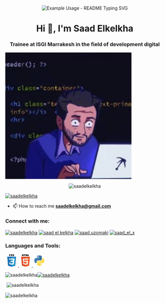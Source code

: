 <!-- markdownlint-disable MD033 MD041 -->
<p align="center">
  <h3 align="center"></h3>
</p>
<p align="center">
<img src="https://readme-typing-svg.demolab.com/?lines=Welcome+everyone+to+my+profile;I+am+a+digital+developer;&font=Fira%20Code&center=true&width=380&height=50&duration=4000&pause=1000" alt="Example Usage - README Typing SVG">
  
</p>
<h1 align="center">Hi 👋, I'm Saad Elkelkha</h1>
<h3 align="center">Trainee at ISGI Marrakesh in the field of development digital</h3>
<img align="center" alt="coding" width="400" src="200w.webp">
<p align="center"> <img src="https://komarev.com/ghpvc/?username=saadelkelkha&label=Profile%20views&color=0e75b6&style=flat" alt="saadelkelkha" /> </p>



<p align="left"> <a href="https://twitter.com/saadelkelkha" target="blank"><img src="https://img.shields.io/twitter/follow/saadelkelkha?logo=twitter&style=for-the-badge" alt="saadelkelkha" /></a> </p>

- 📫 How to reach me **saadelkelkha@gmail.com**

<h3 align="left">Connect with me:</h3>
<p align="left">
<a href="https://twitter.com/saadelkelkha" target="blank"><img align="center" src="https://raw.githubusercontent.com/rahuldkjain/github-profile-readme-generator/master/src/images/icons/Social/twitter.svg" alt="saadelkelkha" height="30" width="40" /></a>
<a href="https://linkedin.com/in/saad el kelkha" target="blank"><img align="center" src="https://raw.githubusercontent.com/rahuldkjain/github-profile-readme-generator/master/src/images/icons/Social/linked-in-alt.svg" alt="saad el kelkha" height="30" width="40" /></a>
<a href="https://fb.com/saad.uzomaki" target="blank"><img align="center" src="https://raw.githubusercontent.com/rahuldkjain/github-profile-readme-generator/master/src/images/icons/Social/facebook.svg" alt="saad.uzomaki" height="30" width="40" /></a>
<a href="https://instagram.com/saad_el_x" target="blank"><img align="center" src="https://raw.githubusercontent.com/rahuldkjain/github-profile-readme-generator/master/src/images/icons/Social/instagram.svg" alt="saad_el_x" height="30" width="40" /></a>
</p>

<h3 align="left">Languages and Tools:</h3>
<p align="left"> <a href="https://www.w3schools.com/css/" target="_blank" rel="noreferrer"> <img src="https://raw.githubusercontent.com/devicons/devicon/master/icons/css3/css3-original-wordmark.svg" alt="css3" width="40" height="40"/> </a> <a href="https://www.w3.org/html/" target="_blank" rel="noreferrer"> <img src="https://raw.githubusercontent.com/devicons/devicon/master/icons/html5/html5-original-wordmark.svg" alt="html5" width="40" height="40"/> </a> <a href="https://www.python.org" target="_blank" rel="noreferrer"> <img src="https://raw.githubusercontent.com/devicons/devicon/master/icons/python/python-original.svg" alt="python" width="40" height="40"/> </a> </p>
<p><img align="left" src="https://github-readme-stats.vercel.app/api/top-langs?username=saadelkelkha&show_icons=true&locale=en&layout=compact" alt="saadelkelkha" /></p>

<p align="left" > <a href="https://github.com/ryo-ma/github-profile-trophy"><img src="https://github-profile-trophy.vercel.app/?username=saadelkelkha" alt="saadelkelkha" /></a> </p>


<p>&nbsp;<img align="center" src="https://github-readme-stats.vercel.app/api?username=saadelkelkha&show_icons=true&locale=en" alt="saadelkelkha" /></p>
<p><img align="center" src="https://github-readme-streak-stats.herokuapp.com/?user=saadelkelkha&" alt="saadelkelkha" /></p>

